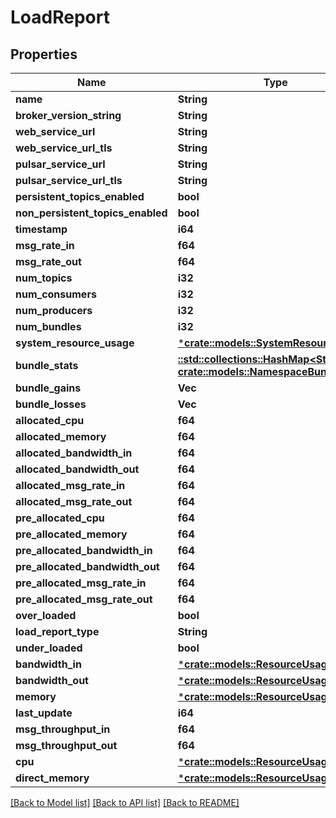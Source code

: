 # LoadReport

## Properties

Name | Type | Description | Notes
------------ | ------------- | ------------- | -------------
**name** | **String** |  | [optional] 
**broker_version_string** | **String** |  | [optional] 
**web_service_url** | **String** |  | [optional] 
**web_service_url_tls** | **String** |  | [optional] 
**pulsar_service_url** | **String** |  | [optional] 
**pulsar_service_url_tls** | **String** |  | [optional] 
**persistent_topics_enabled** | **bool** |  | [optional] 
**non_persistent_topics_enabled** | **bool** |  | [optional] 
**timestamp** | **i64** |  | [optional] 
**msg_rate_in** | **f64** |  | [optional] 
**msg_rate_out** | **f64** |  | [optional] 
**num_topics** | **i32** |  | [optional] 
**num_consumers** | **i32** |  | [optional] 
**num_producers** | **i32** |  | [optional] 
**num_bundles** | **i32** |  | [optional] 
**system_resource_usage** | [***crate::models::SystemResourceUsage**](SystemResourceUsage.md) |  | [optional] 
**bundle_stats** | [**::std::collections::HashMap<String, crate::models::NamespaceBundleStats>**](NamespaceBundleStats.md) |  | [optional] 
**bundle_gains** | **Vec<String>** |  | [optional] 
**bundle_losses** | **Vec<String>** |  | [optional] 
**allocated_cpu** | **f64** |  | [optional] 
**allocated_memory** | **f64** |  | [optional] 
**allocated_bandwidth_in** | **f64** |  | [optional] 
**allocated_bandwidth_out** | **f64** |  | [optional] 
**allocated_msg_rate_in** | **f64** |  | [optional] 
**allocated_msg_rate_out** | **f64** |  | [optional] 
**pre_allocated_cpu** | **f64** |  | [optional] 
**pre_allocated_memory** | **f64** |  | [optional] 
**pre_allocated_bandwidth_in** | **f64** |  | [optional] 
**pre_allocated_bandwidth_out** | **f64** |  | [optional] 
**pre_allocated_msg_rate_in** | **f64** |  | [optional] 
**pre_allocated_msg_rate_out** | **f64** |  | [optional] 
**over_loaded** | **bool** |  | [optional] 
**load_report_type** | **String** |  | [optional] 
**under_loaded** | **bool** |  | [optional] 
**bandwidth_in** | [***crate::models::ResourceUsage**](ResourceUsage.md) |  | [optional] 
**bandwidth_out** | [***crate::models::ResourceUsage**](ResourceUsage.md) |  | [optional] 
**memory** | [***crate::models::ResourceUsage**](ResourceUsage.md) |  | [optional] 
**last_update** | **i64** |  | [optional] 
**msg_throughput_in** | **f64** |  | [optional] 
**msg_throughput_out** | **f64** |  | [optional] 
**cpu** | [***crate::models::ResourceUsage**](ResourceUsage.md) |  | [optional] 
**direct_memory** | [***crate::models::ResourceUsage**](ResourceUsage.md) |  | [optional] 

[[Back to Model list]](../README.md#documentation-for-models) [[Back to API list]](../README.md#documentation-for-api-endpoints) [[Back to README]](../README.md)


